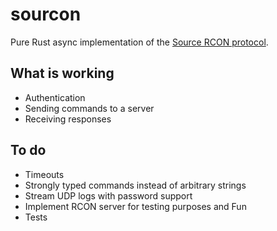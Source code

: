 # sourcon

Pure Rust async implementation of the [Source RCON protocol](https://developer.valvesoftware.com/wiki/Source_RCON_Protocol).

## What is working

* Authentication
* Sending commands to a server
* Receiving responses

## To do

* Timeouts
* Strongly typed commands instead of arbitrary strings
* Stream UDP logs with password support
* Implement RCON server for testing purposes and Fun
* Tests
